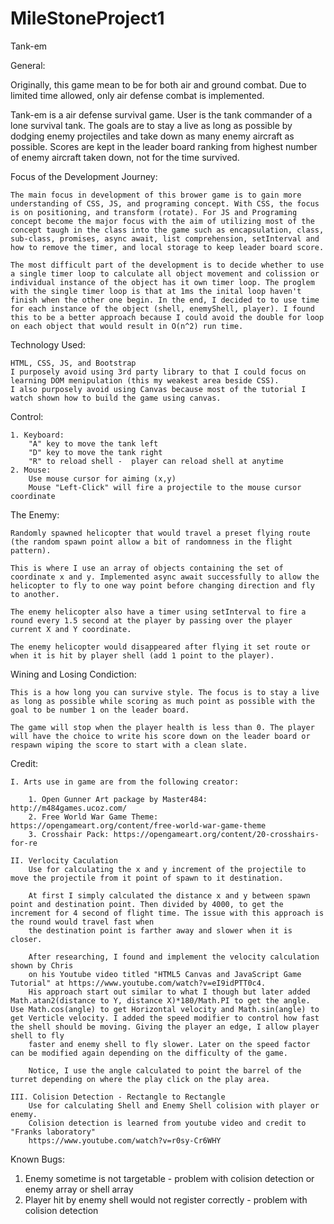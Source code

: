# MileStoneProject1

Tank-em

General:

Originally, this game mean to be for both air and ground combat.
Due to limited time allowed, only air defense combat is implemented. 

Tank-em is a air defense survival game. User is the tank commander of a lone survival tank. The goals are
to stay a live as long as possible by dodging enemy projectiles and take down as many enemy aircraft as possible.
Scores are kept in the leader board ranking from highest number of enemy aircraft taken down, not for the time survived.

Focus of the Development Journey:

    The main focus in development of this brower game is to gain more understanding of CSS, JS, and programing concept. With CSS, the focus is on positioning, and transform (rotate). For JS and Programing concept become the major focus with the aim of utilizing most of the concept taugh in the class into the game such as encapsulation, class, sub-class, promises, async await, list comprehension, setInterval and how to remove the timer, and local storage to keep leader board score. 

    The most difficult part of the development is to decide whether to use a single timer loop to calculate all object movement and colission or individual instance of the object has it own timer loop. The proglem with the single timer loop is that at 1ms the inital loop haven't finish when the other one begin. In the end, I decided to to use time for each instance of the object (shell, enemyShell, player). I found this to be a better approach because I could avoid the double for loop on each object that would result in O(n^2) run time. 

Technology Used:

    HTML, CSS, JS, and Bootstrap
    I purposely avoid using 3rd party library to that I could focus on learning DOM menipulation (this my weakest area beside CSS).
    I also purposely avoid using Canvas because most of the tutorial I watch shown how to build the game using canvas.

Control:

    1. Keyboard:
        "A" key to move the tank left
        "D" key to move the tank right
        "R" to reload shell -  player can reload shell at anytime
    2. Mouse:
        Use mouse cursor for aiming (x,y)
        Mouse "Left-Click" will fire a projectile to the mouse cursor coordinate 

The Enemy:

    Randomly spawned helicopter that would travel a preset flying route (the random spawn point allow a bit of randomness in the flight pattern). 

    This is where I use an array of objects containing the set of coordinate x and y. Implemented async await successfully to allow the helicopter to fly to one way point before changing direction and fly to another.

    The enemy helicopter also have a timer using setInterval to fire a round every 1.5 second at the player by passing over the player current X and Y coordinate. 

    The enemy helicopter would disappeared after flying it set route or when it is hit by player shell (add 1 point to the player).

Wining and Losing Condiction:

    This is a how long you can survive style. The focus is to stay a live as long as possible while scoring as much point as possible with the goal to be number 1 on the leader board.

    The game will stop when the player health is less than 0. The player will have the choice to write his score down on the leader board or respawn wiping the score to start with a clean slate.

Credit:

    I. Arts use in game are from the following creator:

        1. Open Gunner Art package by Master484: http://m484games.ucoz.com/
        2. Free World War Game Theme: https://opengameart.org/content/free-world-war-game-theme
        3. Crosshair Pack: https://opengameart.org/content/20-crosshairs-for-re

    II. Verlocity Caculation 
        Use for calculating the x and y increment of the projectile to move the projectile from it point of spawn to it destination.

        At first I simply calculated the distance x and y between spawn point and destination point. Then divided by 4000, to get the increment for 4 second of flight time. The issue with this approach is the round would travel fast when 
        the destination point is farther away and slower when it is closer.

        After researching, I found and implement the velocity calculation shown by Chris
        on his Youtube video titled "HTML5 Canvas and JavaScript Game Tutorial" at https://www.youtube.com/watch?v=eI9idPTT0c4.
        His approach start out similar to what I though but later added Math.atan2(distance to Y, distance X)*180/Math.PI to get the angle. Use Math.cos(angle) to get Horizontal velocity and Math.sin(angle) to get Verticle velocity. I added the speed modifier to control how fast the shell should be moving. Giving the player an edge, I allow player shell to fly
        faster and enemy shell to fly slower. Later on the speed factor can be modified again depending on the difficulty of the game.

        Notice, I use the angle calculated to point the barrel of the turret depending on where the play click on the play area.

    III. Colision Detection - Rectangle to Rectangle
        Use for calculating Shell and Enemy Shell colision with player or enemy.
        Colision detection is learned from youtube video and credit to "Franks laboratory"
        https://www.youtube.com/watch?v=r0sy-Cr6WHY


Known Bugs:

1. Enemy sometime is not targetable - problem with colision detection or enemy array or shell array
2. Player hit by enemy shell would not register correctly - problem with colision detection